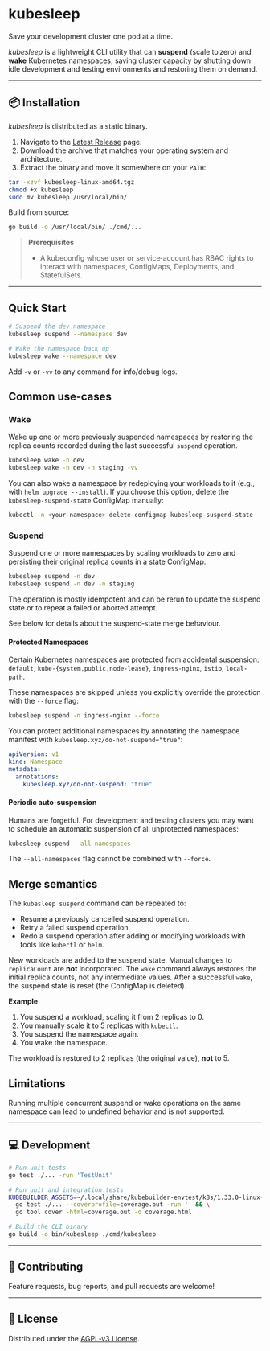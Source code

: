# kubesleep

Save your development cluster one pod at a time.

*kubesleep* is a lightweight CLI utility that can **suspend** (scale to zero) and **wake** Kubernetes namespaces, saving cluster capacity by shutting down idle development and testing environments and restoring them on demand.

---

## 📦 Installation

*kubesleep* is distributed as a static binary.

1. Navigate to the [Latest Release](https://github.com/Y0-L0/kubesleep/releases/latest) page.
2. Download the archive that matches your operating system and architecture.
3. Extract the binary and move it somewhere on your `PATH`:

```bash
tar -xzvf kubesleep-linux-amd64.tgz
chmod +x kubesleep
sudo mv kubesleep /usr/local/bin/
```

Build from source:

```bash
go build -o /usr/local/bin/ ./cmd/...
```

> **Prerequisites**
>
> * A kubeconfig whose user or service‑account has RBAC rights to interact with namespaces, ConfigMaps, Deployments, and StatefulSets.

---

## Quick Start

```bash
# Suspend the dev namespace
kubesleep suspend --namespace dev

# Wake the namespace back up
kubesleep wake --namespace dev
```

Add `-v` or `-vv` to any command for info/debug logs.

## Common use‑cases

### Wake

Wake up one or more previously suspended namespaces by restoring the replica counts recorded during the last successful `suspend` operation.

```bash
kubesleep wake -n dev
kubesleep wake -n dev -n staging -vv
```

You can also wake a namespace by redeploying your workloads to it (e.g., with `helm upgrade --install`). If you choose this option, delete the `kubesleep‑suspend‑state` ConfigMap manually:

```bash
kubectl -n <your-namespace> delete configmap kubesleep-suspend-state
```

### Suspend

Suspend one or more namespaces by scaling workloads to zero and persisting their original replica counts in a state ConfigMap.

```bash
kubesleep suspend -n dev
kubesleep suspend -n dev -n staging
```

The operation is mostly idempotent and can be rerun to update the suspend state or to repeat a failed or aborted attempt.

See below for details about the suspend‑state merge behaviour.

#### Protected Namespaces

Certain Kubernetes namespaces are protected from accidental suspension: `default`, `kube-{system,public,node-lease}`, `ingress-nginx`, `istio`, `local-path`.

These namespaces are skipped unless you explicitly override the protection with the `--force` flag:

```bash
kubesleep suspend -n ingress-nginx --force
```

You can protect additional namespaces by annotating the namespace manifest with `kubesleep.xyz/do-not-suspend="true"`:

```yaml
apiVersion: v1
kind: Namespace
metadata:
  annotations:
    kubesleep.xyz/do-not-suspend: "true"
```

#### Periodic auto‑suspension

Humans are forgetful. For development and testing clusters you may want to schedule an automatic suspension of all unprotected namespaces:

```bash
kubesleep suspend --all-namespaces
```

The `--all-namespaces` flag cannot be combined with `--force`.

## Merge semantics

The `kubesleep suspend` command can be repeated to:

* Resume a previously cancelled suspend operation.
* Retry a failed suspend operation.
* Redo a suspend operation after adding or modifying workloads with tools like `kubectl` or `helm`.

New workloads are added to the suspend state. Manual changes to `replicaCount` are **not** incorporated. The `wake` command always restores the initial replica counts, not any intermediate values. After a successful `wake`, the suspend state is reset (the ConfigMap is deleted).

**Example**

1. You suspend a workload, scaling it from 2 replicas to 0.
2. You manually scale it to 5 replicas with `kubectl`.
3. You suspend the namespace again.
4. You wake the namespace.

The workload is restored to 2 replicas (the original value), **not** to 5.

## Limitations

Running multiple concurrent suspend or wake operations on the same namespace can lead to undefined behavior and is not supported.

---

## 💻 Development

```bash
# Run unit tests
go test ./... -run 'TestUnit'

# Run unit and integration tests
KUBEBUILDER_ASSETS=~/.local/share/kubebuilder-envtest/k8s/1.33.0-linux-amd64/ \
  go test ./... --coverprofile=coverage.out -run '' && \
  go tool cover -html=coverage.out -o coverage.html

# Build the CLI binary
go build -o bin/kubesleep ./cmd/kubesleep
```

---

## 🤝 Contributing

Feature requests, bug reports, and pull requests are welcome!

---

## 📄 License

Distributed under the [AGPL‑v3 License](LICENSE).
